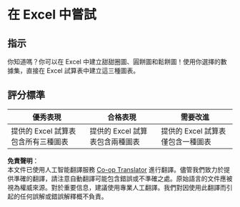 <!--
CO_OP_TRANSLATOR_METADATA:
{
  "original_hash": "1e00fe6a244c2f8f9a794c862661dd4f",
  "translation_date": "2025-08-25T18:43:13+00:00",
  "source_file": "3-Data-Visualization/11-visualization-proportions/assignment.md",
  "language_code": "hk"
}
-->
# 在 Excel 中嘗試

## 指示

你知道嗎？你可以在 Excel 中建立甜甜圈圖、圓餅圖和鬆餅圖！使用你選擇的數據集，直接在 Excel 試算表中建立這三種圖表。

## 評分標準

| 優秀表現                                             | 合格表現                                      | 需要改進                                          |
| --------------------------------------------------- | --------------------------------------------- | ------------------------------------------------ |
| 提供的 Excel 試算表包含所有三種圖表                 | 提供的 Excel 試算表包含兩種圖表               | 提供的 Excel 試算表僅包含一種圖表               |

**免責聲明**：  
本文件已使用人工智能翻譯服務 [Co-op Translator](https://github.com/Azure/co-op-translator) 進行翻譯。儘管我們致力於提供準確的翻譯，請注意自動翻譯可能包含錯誤或不準確之處。原始語言的文件應被視為權威來源。對於重要信息，建議使用專業人工翻譯。我們對因使用此翻譯而引起的任何誤解或錯誤解釋概不負責。
